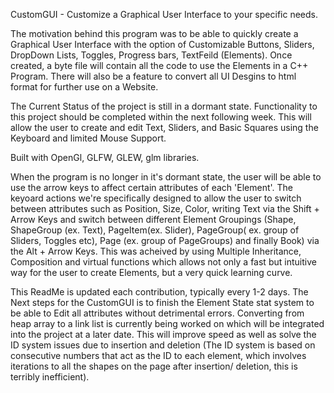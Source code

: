 CustomGUI - Customize a Graphical User Interface to your specific needs.

The motivation behind this program was to be able to quickly create a Graphical User Interface with the option of Customizable Buttons, Sliders, DropDown Lists, Toggles, Progress bars, TextFeild (Elements). Once created, a byte file will contain all the code to use the Elements in a C++ Program. There will also be a feature to convert all UI Desgins to html format for further use on a Website.

The Current Status of the project is still in a dormant state. Functionality to this project should be completed within the next following week. This will allow the user to create and edit Text, Sliders, and Basic Squares using the Keyboard and limited Mouse Support.

Built with OpenGl, GLFW, GLEW, glm libraries. 

When the program is no longer in it's dormant state, the user will be able to use the arrow keys to affect certain attributes of each 'Element'. The keyoard actions we're specifically designed to allow the user to switch between attributes such as Position, Size, Color, writing Text via the Shift + Arrow Keys and switch between different Element Groupings (Shape, ShapeGroup (ex. Text), PageItem(ex. Slider), PageGroup( ex. group of Sliders, Toggles etc), Page (ex. group of PageGroups) and finally Book) via the Alt + Arrow Keys. This was acheived by using Multiple Inheritance, Composition and virtual functions which allows not only a fast but intuitive way for the user to create Elements, but a very quick learning curve.

This ReadMe is updated each contribution, typically every 1-2 days. The Next steps for the CustomGUI is to finish the Element State stat system to be able to Edit all attributes without detrimental errors. Converting from heap array to a link list is currently being worked on which will be integrated into the project at a later date. This will improve speed as well as solve the ID system issues due to insertion and deletion (The ID system is based on consecutive numbers that act as the ID to each element, which involves iterations to all the shapes on the page after insertion/ deletion, this is terribly inefficient).
